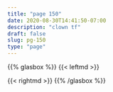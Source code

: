 ```yaml
---
title: "page 150"
date: 2020-08-30T14:41:50-07:00
description: "clown tf"
draft: false
slug: pg-150
type: "page"
---
```

{{% glasbox %}}
{{< leftmd >}}

{{< rightmd >}}
{{% /glasbox %}}




